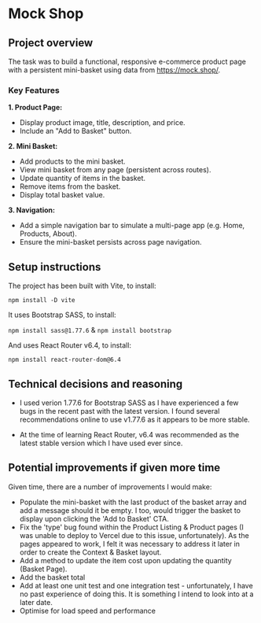 # Mock Shop

## Project overview

The task was to build a functional, responsive e-commerce product page with a persistent mini-basket using data from https://mock.shop/.

### Key Features

**1. Product Page:**

+ Display product image, title, description, and price.
+ Include an "Add to Basket" button.

**2. Mini Basket:**

+ Add products to the mini basket.
+ View mini basket from any page (persistent across routes).
+ Update quantity of items in the basket.
+ Remove items from the basket.
+ Display total basket value.

**3. Navigation:**

+ Add a simple navigation bar to simulate a multi-page app (e.g. Home, Products, About).
+ Ensure the mini-basket persists across page navigation.

## Setup instructions

The project has been built with Vite, to install:

`npm install -D vite`

It uses Bootstrap SASS, to install:

`npm install sass@1.77.6` & `npm install bootstrap`

And uses React Router v6.4, to install:

`npm install react-router-dom@6.4`

## Technical decisions and reasoning

+ I used verion 1.77.6 for Bootstrap SASS as I have experienced a few bugs in the recent past with the latest version. I found several recommendations online to use v1.77.6 as it appears to be more stable.

+ At the time of learning React Router, v6.4 was recommended as the latest stable version which I have used ever since.

## Potential improvements if given more time

Given time, there are a number of improvements I would make:

+ Populate the mini-basket with the last product of the basket array and add a message should it be empty. I too, would trigger the basket to display upon clicking the 'Add to Basket' CTA.
+ Fix the 'type' bug found within the Product Listing & Product pages (I was unable to deploy to Vercel due to this issue, unfortunately). As the pages appeared to work, I felt it was necessary to address it later in order to create the Context & Basket layout.
+ Add a method to update the item cost upon updating the quantity (Basket Page).
+ Add the basket total
+ Add at least one unit test and one integration test - unfortunately, I have no past experience of doing this. It is something I intend to look into at a later date.
+ Optimise for load speed and performance